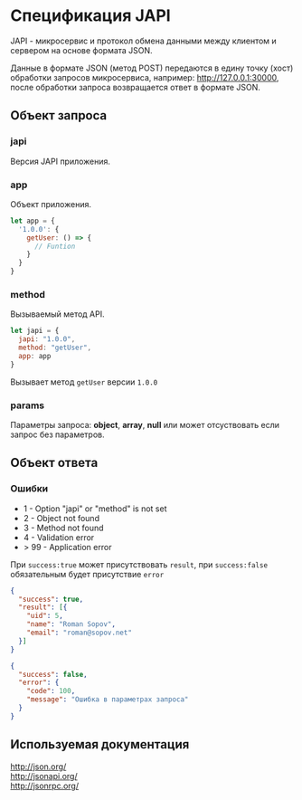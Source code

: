 # Спецификация JAPI

JAPI - микросервис и протокол обмена данными между клиентом и сервером на основе формата JSON.

Данные в формате JSON (метод POST) передаются в едину точку (хост) обработки запросов микросервиса, 
например: http://127.0.0.1:30000, после обработки запроса возвращается ответ в формате JSON.

## Объект запроса

### japi

Версия JAPI приложения.

### app

Объект приложения.

```js
let app = {
  '1.0.0': {
    getUser: () => {
      // Funtion
    }
  }
}
```

### method

Вызываемый метод API.

```js
let japi = {
  japi: "1.0.0",
  method: "getUser",
  app: app
}
```

Вызывает метод ``getUser`` версии ``1.0.0``

### params

Параметры запроса: **object**, **array**, **null** или может отсуствовать если запрос без параметров.

## Объект ответа

### Ошибки

 - 1 - Option "japi" or "method" is not set
 - 2 - Object not found
 - 3 - Method not found
 - 4 - Validation error
 - \> 99 - Application error

При ```success:true``` может присутствовать ```result```, при ```success:false``` обязательным будет присутствие ```error```

```json
{
  "success": true,
  "result": [{
    "uid": 5,
    "name": "Roman Sopov",
    "email": "roman@sopov.net"
  }]
}
```

```json
{
  "success": false,
  "error": {
    "code": 100,
    "message": "Ошибка в параметрах запроса"
  }
}
```

## Используемая документация

http://json.org/  
http://jsonapi.org/  
http://jsonrpc.org/
